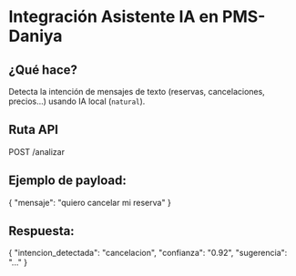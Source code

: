 # Integración Asistente IA en PMS-Daniya

## ¿Qué hace?
Detecta la intención de mensajes de texto (reservas, cancelaciones, precios...) usando IA local (`natural`).

## Ruta API
POST /analizar

## Ejemplo de payload:
{
  "mensaje": "quiero cancelar mi reserva"
}

## Respuesta:
{
  "intencion_detectada": "cancelacion",
  "confianza": "0.92",
  "sugerencia": "..."
}
